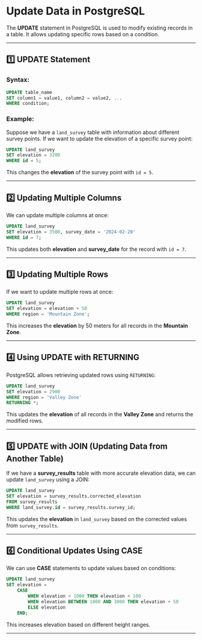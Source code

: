 # **Update Data in PostgreSQL**

The **UPDATE** statement in PostgreSQL is used to modify existing records in a table. It allows updating specific rows based on a condition.

---

## **1️⃣ UPDATE Statement**

### **Syntax:**

```sql
UPDATE table_name
SET column1 = value1, column2 = value2, ...
WHERE condition;
```

### **Example:**

Suppose we have a `land_survey` table with information about different survey points. If we want to update the elevation of a specific survey point:

```sql
UPDATE land_survey
SET elevation = 3200
WHERE id = 5;
```

This changes the **elevation** of the survey point with `id = 5`.

---

## **2️⃣ Updating Multiple Columns**

We can update multiple columns at once:

```sql
UPDATE land_survey
SET elevation = 3500, survey_date = '2024-02-20'
WHERE id = 7;
```

This updates both **elevation** and **survey_date** for the record with `id = 7`.

---

## **3️⃣ Updating Multiple Rows**

If we want to update multiple rows at once:

```sql
UPDATE land_survey
SET elevation = elevation + 50
WHERE region = 'Mountain Zone';
```

This increases the **elevation** by 50 meters for all records in the **Mountain Zone**.

---

## **4️⃣ Using UPDATE with RETURNING**

PostgreSQL allows retrieving updated rows using `RETURNING`:

```sql
UPDATE land_survey
SET elevation = 2900
WHERE region = 'Valley Zone'
RETURNING *;
```

This updates the **elevation** of all records in the **Valley Zone** and returns the modified rows.

---

## **5️⃣ UPDATE with JOIN (Updating Data from Another Table)**

If we have a **survey_results** table with more accurate elevation data, we can update `land_survey` using a JOIN:

```sql
UPDATE land_survey
SET elevation = survey_results.corrected_elevation
FROM survey_results
WHERE land_survey.id = survey_results.survey_id;
```

This updates the **elevation** in `land_survey` based on the corrected values from `survey_results`.

---

## **6️⃣ Conditional Updates Using CASE**

We can use **CASE** statements to update values based on conditions:

```sql
UPDATE land_survey
SET elevation =
    CASE
        WHEN elevation < 1000 THEN elevation + 100
        WHEN elevation BETWEEN 1000 AND 3000 THEN elevation + 50
        ELSE elevation
    END;
```

This increases elevation based on different height ranges.

---

